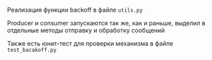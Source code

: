 Реализация функции backoff в файле `utils.py`

Producer и consumer запускаются так же, как и раньше, выделил в отдельные методы отправку и обработку сообщений

Также есть юнит-тест для проверки механизма в файле `test_bacakoff.py`